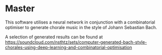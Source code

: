 # Master

This software utilises a neural network in conjunction with a combinatorial optimiser to generate chorale music in the style of 
Johann Sebastian Bach. 

A selection of generated results can be found at 
https://soundcloud.com/nsthtz/sets/computer-generated-bach-style-chorales-using-deep-learning-and-combinatorial-optimisation
